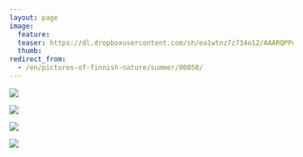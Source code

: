 ```yaml
---
layout: page
image:
  feature:
  teaser: https://dl.dropboxusercontent.com/sh/ea1wtnz7z734o12/AAARQPPo6UflJdpzc-IlL0Sga/luontokuvat/kes%C3%A4/2/DSC33690-245px.jpg
  thumb:
redirect_from:
  - /en/pictures-of-finnish-nature/summer/00050/
---
```


[![](https://dl.dropboxusercontent.com/sh/ea1wtnz7z734o12/AADQZSy8yzyOmvmlxz5vsDgMa/luontokuvat/kes%C3%A4/2/DSC33676-800px.jpg)](https://dl.dropboxusercontent.com/sh/ea1wtnz7z734o12/AACee-DwI9koSPl-bXzzQJVOa/luontokuvat/kes%C3%A4/2/DSC33676.jpg)

[![](https://dl.dropboxusercontent.com/sh/ea1wtnz7z734o12/AADwf7E15Udj_pFISjmTIZQwa/luontokuvat/kes%C3%A4/2/DSC33688-800px.jpg)](https://dl.dropboxusercontent.com/sh/ea1wtnz7z734o12/AACDxcQ-vjlwlWW4gQZGV-pKa/luontokuvat/kes%C3%A4/2/DSC33688.jpg)

[![](https://dl.dropboxusercontent.com/sh/ea1wtnz7z734o12/AAB3N4KwHHM3hAER5lHeohapa/luontokuvat/kes%C3%A4/2/DSC33689-800px.jpg)](https://dl.dropboxusercontent.com/sh/ea1wtnz7z734o12/AACrvH562iSq5bjFybRSm_7za/luontokuvat/kes%C3%A4/2/DSC33689.jpg)

[![](https://dl.dropboxusercontent.com/sh/ea1wtnz7z734o12/AADcdEfJnR7wTsWCYJU33sB5a/luontokuvat/kes%C3%A4/2/DSC33690-800px.jpg)](https://dl.dropboxusercontent.com/sh/ea1wtnz7z734o12/AACR-qEor4ZawC7pMlvcMZEFa/luontokuvat/kes%C3%A4/2/DSC33690.jpg)
